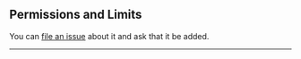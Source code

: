 ## Permissions and Limits

You can [file an issue](https://github.com/trimstray/the-practical-linux-hardening-guide/issues) about it and ask that it be added.

---